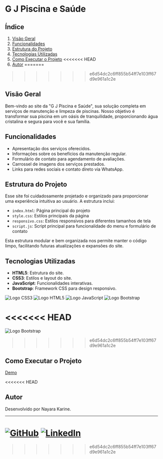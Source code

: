 # G J Piscina e Saúde

## Índice
1. [Visão Geral](#visão-geral)
2. [Funcionalidades](#funcionalidades)
3. [Estrutura do Projeto](#estrutura-do-projeto)
4. [Tecnologias Utilizadas](#tecnologias-utilizadas)
5. [Como Executar o Projeto](#como-executar-o-projeto)
<<<<<<< HEAD
6. [Autor](#autor)
=======
>>>>>>> e6d54dc2c6ff855b54ff7e103ff67d9e961a1c2e

## Visão Geral
Bem-vindo ao site da "G J Piscina e Saúde", sua solução completa em serviços de manutenção e limpeza de piscinas. Nosso objetivo é transformar sua piscina em um oásis de tranquilidade, proporcionando água cristalina e segura para você e sua família.

## Funcionalidades
- Apresentação dos serviços oferecidos.
- Informações sobre os benefícios da manutenção regular.
- Formulário de contato para agendamento de avaliações.
- Carrossel de imagens dos serviços prestados.
- Links para redes sociais e contato direto via WhatsApp.

## Estrutura do Projeto
Esse site foi cuidadosamente projetado e organizado para proporcionar uma experiência intuitiva ao usuário. A estrutura inclui:

- `index.html`: Página principal do projeto
- `style.css`: Estilos principais da página
- `responsivo.css`: Estilos responsivos para diferentes tamanhos de tela
- `script.js`: Script principal para funcionalidade do menu e formulário de contato

Esta estrutura modular e bem organizada nos permite manter o código limpo, facilitando futuras atualizações e expansões do site.


## Tecnologias Utilizadas
- **HTML5**: Estrutura do site.
- **CSS3**: Estilos e layout do site.
- **JavaScript**: Funcionalidades interativas.
- **Bootstrap**: Framework CSS para design responsivo.

![Logo CSS3](https://img.shields.io/badge/CSS3-1572B6?style=for-the-badge&logo=css3&logoColor=white)
![Logo HTML5](https://img.shields.io/badge/HTML5-E34F26?style=for-the-badge&logo=html5&logoColor=white)
![Logo JavaScript](https://img.shields.io/badge/JavaScript-F7DF1E?style=for-the-badge&logo=javascript&logoColor=black)
![Logo Bootstrap](https://img.shields.io/badge/Bootstrap-563D7C?style=for-the-badge&logo=bootstrap&logoColor=white)

<<<<<<< HEAD
=======
![Logo Bootstrap](https://img.shields.io/badge/Bootstrap-563D7C?style=for-the-badge&logo=bootstrap&logoColor=white)
>>>>>>> e6d54dc2c6ff855b54ff7e103ff67d9e961a1c2e

## Como Executar o Projeto
[Demo](https://www.gjpiscinaesaude.com.br/)

<<<<<<< HEAD

## Autor
Desenvolvido por Nayara Karine.

---

[![GitHub](https://img.shields.io/badge/GitHub-Profile-24292e?logo=github)](https://github.com/nayarakarinearaujo)
[![LinkedIn](https://img.shields.io/badge/LinkedIn-Profile-0e76a8?logo=linkedin)](https://www.linkedin.com/in/nayarakarine-araujo)
=======
>>>>>>> e6d54dc2c6ff855b54ff7e103ff67d9e961a1c2e

